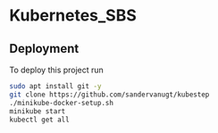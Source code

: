 # Kubernetes_SBS
## Deployment

To deploy this project run

```bash
sudo apt install git -y
git clone https://github.com/sandervanugt/kubestep
./minikube-docker-setup.sh
minikube start
kubectl get all
```
